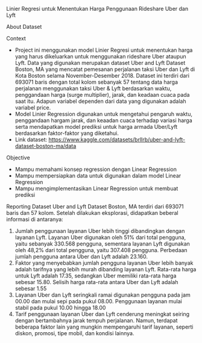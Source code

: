 Linier Regresi untuk Menentukan Harga Penggunaan Rideshare Uber dan Lyft

About Dataset

Context

- Project ini menggunakan model Linier Regresi untuk menentukan harga yang harus dikeluarkan untuk menggunakan rideshare Uber ataupun Lyft. Data yang digunakan merupakan dataset Uber and Lyft Dataset Boston, MA yang mencatat pemesanan perjalanan taksi Uber dan Lyft di Kota Boston selama November-Desember 2018. Dataset ini terdiri dari 693071 baris dengan total kolom sebanyak 57 tentang data harga perjalanan menggunakan taksi Uber & Lyft berdasarkan waktu, penggandaan harga (surge multiplier), jarak, dan keadaan cuaca pada saat itu. Adapun variabel dependen dari data yang digunakan adalah variabel price.
- Model Linier Regression digunakan untuk mengetahui pengaruh waktu, penggandaan hargam jarak, dan keaadan cuaca terhadap variasi harga serta mendapatkan model prediksi untuk harga armada Uber/Lyft berdasarkan faktor-faktor yang diketahui.
- Link dataset: https://www.kaggle.com/datasets/brllrb/uber-and-lyft-dataset-boston-ma/data
  
Objective
- Mampu memahami konsep regression dengan Linear Regression
- Mampu mempersiapkan data untuk digunakan dalam model Linear Regression 
- Mampu mengimplementasikan Linear Regression untuk membuat prediksi
  
Reporting
Dataset Uber and Lyft Dataset Boston, MA terdiri dari 693071 baris dan 57 kolom. Setelah dilakukan eksplorasi, didapatkan beberal informasi di antaranya:
1. Jumlah penggunaan layanan Uber lebih tinggi dibandingkan dengan layanan Lyft. Layanan Uber digunakan oleh 51% dari total pengguna, yaitu sebanyak 330.568 pengguna, sementara layanan Lyft digunakan oleh 48,2% dari total pengguna, yaitu 307.408 pengguna. Perbedaan jumlah pengguna antara Uber dan Lyft adalah 23.160.
2. Faktor yang menyebabkan jumlah pengguna layanan Uber lebih banyak adalah tarifnya yang lebih murah dibanding layanan Lyft. Rata-rata harga untuk Lyft adalah 17.35, sedangkan Uber memiliki rata-rata harga sebesar 15.80. Selisih harga rata-rata antara Uber dan Lyft adalah sebesar 1.55
3. Layanan Uber dan Lyft seringkali ramai digunakan pengguna pada jam 00.00 dan mulai sepi pada pukul 08.00. Penggunaan layanan mulai stabil pada pukul 10.00 hingga 18.00
4. Tarif penggunaan layanan Uber dan Lyft cenderung meningkat seiring dengan bertambahnya jarak tempuh perjalanan. Namun, terdapat beberapa faktor lain yang mungkin mempengaruhi tarif layanan, seperti diskon, promosi, tipe mobil, dan kondisi lainnya.
